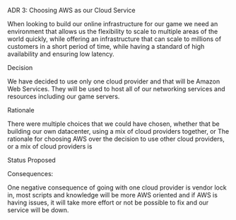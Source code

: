 ADR 3: Choosing AWS as our Cloud Service

When looking to build our online infrastructure for our game we need an environment that allows us the flexibility to scale to multiple areas of the world quickly, while offering an infrastructure that can scale to millions of customers in a short period of time, while having a standard of high availability and ensuring low latency.

Decision

We have decided to use only one cloud provider and that will be Amazon Web Services.  They will be used to host all of our networking services and resources including our game servers.

Rationale

There were multiple choices that we could have chosen, whether that be building our own datacenter, using a mix of cloud providers together, or 
The rationale for choosing AWS over the decision to use other cloud providers, or a mix of cloud providers is 

Status
Proposed

Consequences:

One negative consequence of going with one cloud provider is vendor lock in, most scripts and knowledge will be more AWS oriented and if AWS is having issues, it will take more effort or not be possible to fix and our service will be down.  